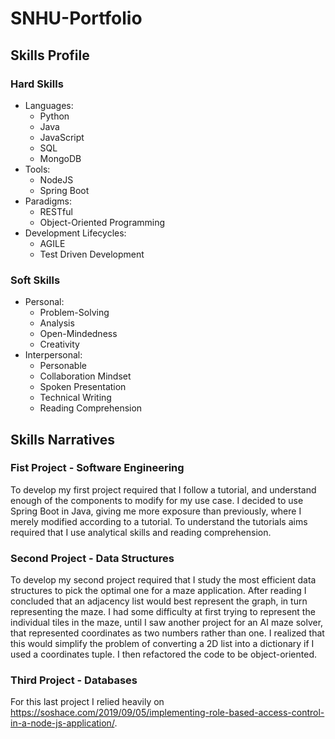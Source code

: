 # SNHU-Portfolio

## Skills Profile
### Hard Skills
* Languages:
    - Python
    - Java
    - JavaScript
    - SQL
    - MongoDB
* Tools:
    - NodeJS
    - Spring Boot
* Paradigms:
    - RESTful
    - Object-Oriented Programming
* Development Lifecycles:
    - AGILE
    - Test Driven Development
### Soft Skills
* Personal:
    - Problem-Solving
    - Analysis
    - Open-Mindedness
    - Creativity
* Interpersonal:
    - Personable
    - Collaboration Mindset
    - Spoken Presentation
    - Technical Writing
    - Reading Comprehension

## Skills Narratives
### Fist Project - Software Engineering
To develop my first project required that I follow a tutorial, and understand enough of the components to modify for my use case. I decided to use Spring Boot in Java, giving me more exposure than previously, where I merely modified according to a tutorial. To understand the tutorials aims required that I use analytical skills and reading comprehension.

### Second Project - Data Structures
To develop my second project required that I study the most efficient data structures to pick the optimal one for a maze application. After reading I concluded that an adjacency list would best represent the graph, in turn representing the maze. I had some difficulty at first trying to represent the individual tiles in the maze, until I saw another project for an AI maze solver, that represented coordinates as two numbers rather than one. I realized that this would simplify the problem of converting a 2D list into a dictionary if I used a coordinates tuple. I then refactored the code to be object-oriented. 

### Third Project - Databases
For this last project I relied heavily on https://soshace.com/2019/09/05/implementing-role-based-access-control-in-a-node-js-application/.
